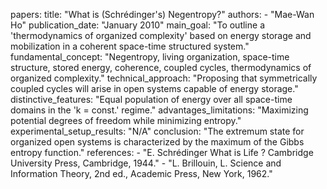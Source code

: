 papers:
    title: "What is (Schrédinger's) Negentropy?"
    authors: 
        - "Mae-Wan Ho"
    publication_date: "January 2010"
    main_goal: "To outline a 'thermodynamics of organized complexity' based on energy storage and mobilization in a coherent space-time structured system."
    fundamental_concept: "Negentropy, living organization, space-time structure, stored energy, coherence, coupled cycles, thermodynamics of organized complexity."
    technical_approach: "Proposing that symmetrically coupled cycles will arise in open systems capable of energy storage."
    distinctive_features: "Equal population of energy over all space-time domains in the 'k = const.' regime."
    advantages_limitations: "Maximizing potential degrees of freedom while minimizing entropy."
    experimental_setup_results: "N/A"
    conclusion: "The extremum state for organized open systems is characterized by the maximum of the Gibbs entropy function."
    references: 
        - "E. Schrédinger What is Life ? Cambridge University Press, Cambridge, 1944."
        - "L. Brillouin, L. Science and Information Theory, 2nd ed., Academic Press, New York, 1962."